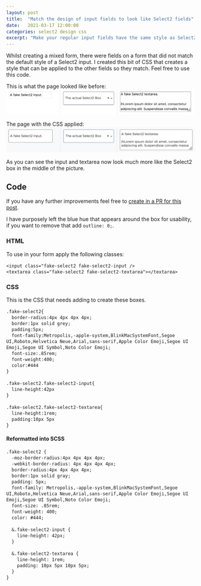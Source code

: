 ```yaml
---
layout: post
title:  "Match the design of input fields to look like Select2 fields"
date:   2021-03-17 12:00:00
categories: select2 design css
excerpt: "Make your regular input fields have the same style as Select2 inputs."
---
```


Whilst creating a mixed form, there were fields on a form that did not match the default style of a Select2 input. I created this bit of CSS that creates a style that can be applied to the other fields so they match. Feel free to use this code.

This is what the page looked like before:
![](/assets/images/posts/fake-select2-before.png) 


The page with the CSS applied:
![](/assets/images/posts/fake-select2-after.png) 


As you can see the input and textarea now look much more like the Select2 box in the middle of the picture.

## Code

If you have any further improvements feel free to [create in a PR for this post][github].

I have purposely left the blue hue that appears around the box for usability, if you want to remove that add `outline: 0;`.

### HTML

To use in your form apply the following classes:

```
<input class="fake-select2 fake-select2-input />
<textarea class="fake-select2 fake-select2-textarea"></textarea>
```
### CSS

This is the CSS that needs adding to create these boxes.

```
.fake-select2{
  border-radius:4px 4px 4px 4px;
  border:1px solid grey;
  padding:5px;
  font-family:Metropolis,-apple-system,BlinkMacSystemFont,Segoe UI,Roboto,Helvetica Neue,Arial,sans-serif,Apple Color Emoji,Segoe UI Emoji,Segoe UI Symbol,Noto Color Emoji;
  font-size:.85rem;
  font-weight:400;
  color:#444
}

.fake-select2.fake-select2-input{
  line-height:42px
}

.fake-select2.fake-select2-textarea{
  line-height:1rem;
  padding:10px 5px
}
```


#### Reformatted into SCSS

```
.fake-select2 {
  -moz-border-radius:4px 4px 4px 4px;
  -webkit-border-radius: 4px 4px 4px 4px;
  border-radius:4px 4px 4px 4px;
  border:1px solid gray;
  padding: 5px;
  font-family: Metropolis,-apple-system,BlinkMacSystemFont,Segoe UI,Roboto,Helvetica Neue,Arial,sans-serif,Apple Color Emoji,Segoe UI Emoji,Segoe UI Symbol,Noto Color Emoji;
  font-size: .85rem;
  font-weight: 400;
  color: #444;

  &.fake-select2-input {
    line-height: 42px;
  }

  &.fake-select2-textarea {
    line-height: 1rem;
    padding: 10px 5px 10px 5px;
  }
}
```


[github]: https://github.com/NiallBunting/niallbunting.github.io/tree/master/_posts
